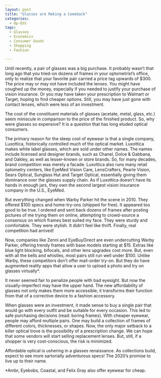 ```yaml
---
layout: post
title: "Glasses are Making a Comeback"
categories:
  - Op-Eds
tags:
  - Glasses
  - Economics
  - Consumer Goods
  - Shopping
  - Fashion

---
```


 Until recently, a pair of glasses was a big purchase.  It probably wasn’t that long ago that you tried-on dozens of frames in your optometrist’s office, only to realize that your favorite pair carried a price tag upwards of $300.  The price may or may not have included the lenses.  You might have coughed up the money, especially if you needed to justify your purchase of vision insurance.  Or you may have taken your prescription to Walmart or Target, hoping to find cheaper options.  Still, you may have just gone with contact lenses, which were less of an investment.  

The cost of the constituent materials of glasses (acetate, metal, glass, etc.) seem miniscule in comparison to the price of the finished product.  So, why were glasses so expensive?  It is a question that has long eluded optical consumers.  

The primary reason for the steep cost of eyewear is that a single company, Luxottica, historically controlled much of the optical market.  Luxottica makes white label glasses, which are sold under other names.  The names include licensed and designer brands, such as Chanel, Dolce & Gabbana, and Oakley, as well as lesser-known or store brands.  So, for many decades, brand competition was merely a facade.  Luxottica also runs many retail optometry centers, like EyeMed Vision Care, LensCrafters, Pearle Vision, Sears Optical, Sunglass Hut and Target Optical, essentially giving them dominance over the glasses supply chain.  As if Luxottica doesn’t have its hands in enough jars, they own the second largest vision insurance company in the U.S., EyeMed.

But everything changed when Warby Parker hit the scene in 2010.  They offered $100 specs and home-try-ons (shipped for free).  It appeared too good to be true.  I ordered and sent back dozens of frames after posting pictures of me trying them on online, attempting to crowd-source a consensus on which frames best suited my face.  They were sturdy and comfortable.  They were stylish.  It didn’t feel like thrift.  Finally, real competition had arrived!  

Now, companies like Zenni and EyeBuyDirect are even undercutting Warby Parker, offering trendy frames with base models starting at $15.  Extras like blue light blocking, bifocals, and other lens upgrades cost more.  But, even with all the bells and whistles, most pairs still run well under $100.  Unlike Warby, these competitors don’t offer mail-order try-on.  But they do have augmented reality apps that allow a user to upload a photo and try on glasses virtually*.  

It never seemed fair to penalize people with bad eyesight.  But now the visually-imperfect may have the upper hand.  The new affordability of glasses not only makes them more accessible; it transforms their function from that of a corrective device to a fashion accessory.  

When glasses were an investment, it made sense to buy a single pair that would go with every outfit and be suitable for every occasion.  This led to safe purchasing decisions (read: boring frames).  With cheaper eyewear, people may afford multiple pairs.  One may build a collection of frames of different colors, thicknesses, or shapes.  Now, the only major setback to a killer optical trove is the possibility of a prescription change.  We can hope that some vendors will start selling replacement lenses.  But, still, if a shopper is very cost-conscious, the risk is minimized.

Affordable optical is ushering in a glasses renaissance.  As collections build, expect to see more sartorially adventurous specs!  The 2020’s promise to live up to their name.  

*Ambr, Eyebobs, Coastal, and Felix Gray also offer eyewear for cheap.
